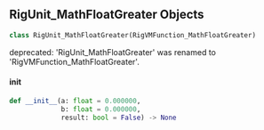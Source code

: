 ## RigUnit_MathFloatGreater Objects

```python
class RigUnit_MathFloatGreater(RigVMFunction_MathFloatGreater)
```

deprecated: 'RigUnit_MathFloatGreater' was renamed to 'RigVMFunction_MathFloatGreater'.

<a id="unreal.RigUnit_MathFloatGreater.__init__"></a>

#### __init__

```python
def __init__(a: float = 0.000000,
             b: float = 0.000000,
             result: bool = False) -> None
```

<a id="unreal.RigVMFunction_MathFloatLess"></a>